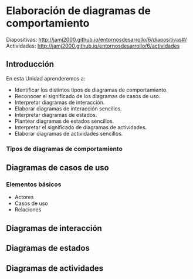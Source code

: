 # Elaboración de diagramas de comportamiento


Diapositivas: http://jamj2000.github.io/entornosdesarrollo/6/diapositivas#/ <br>
Actividades: http://jamj2000.github.io/entornosdesarrollo/6/actividades


## Introducción


En esta Unidad aprenderemos a:

- Identificar los distintos tipos de diagramas de comportamiento.
- Reconocer el significado de los diagramas de casos de uso.
- Interpretar diagramas de interacción.
- Elaborar diagramas de interacción sencillos.
- Interpretar diagramas de estados.
- Plantear diagramas de estados sencillos.
- Interpretar el significado de diagramas de actividades.
- Elaborar diagramas de actividades sencillos.


### Tipos de diagramas de comportamiento



## Diagramas de casos de uso



### Elementos básicos

- Actores
- Casos de uso
- Relaciones 



## Diagramas de interacción



## Diagramas de estados



## Diagramas de actividades
